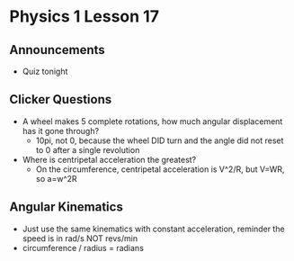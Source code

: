 # Physics 1 Lesson 17
## Announcements
- Quiz tonight

## Clicker Questions
- A wheel makes 5 complete rotations, how much angular displacement has it gone through?
  - 10pi, not 0, because the wheel DID turn and the angle did not reset to 0 after a single revolution
- Where is centripetal acceleration the greatest?
  - On the circumference, centripetal acceleration is V^2/R, but V=WR, so a=w^2R

## Angular Kinematics 
- Just use the same kinematics with constant acceleration, reminder the speed is in rad/s NOT revs/min
- circumference / radius = radians
